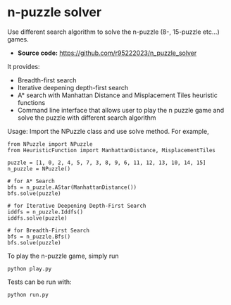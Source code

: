 # n-puzzle solver
Use different search algorithm to solve the n-puzzle (8-, 15-puzzle etc...) games.

- **Source code:** https://github.com/r95222023/n_puzzle_solver

It provides:

- Breadth-first search
- Iterative deepening depth-first search
- A* search with Manhattan Distance and Misplacement Tiles heuristic functions 
- Command line interface that allows user to play the n puzzle game and solve the 
  puzzle with different search algorithm


Usage:
Import the NPuzzle class and use solve method. For example, 

    from NPuzzle import NPuzzle
    from HeuristicFunction import ManhattanDistance, MisplacementTiles

    puzzle = [1, 0, 2, 4, 5, 7, 3, 8, 9, 6, 11, 12, 13, 10, 14, 15]
    n_puzzle = NPuzzle()
    
    # for A* Search
    bfs = n_puzzle.AStar(ManhattanDistance())
    bfs.solve(puzzle)
    
    # for Iterative Deepening Depth-First Search
    iddfs = n_puzzle.Iddfs()
    iddfs.solve(puzzle)
    
    # for Breadth-First Search
    bfs = n_puzzle.Bfs()
    bfs.solve(puzzle)
    
To play the n-puzzle game, simply run

    python play.py
    
Tests can be run with:

    python run.py